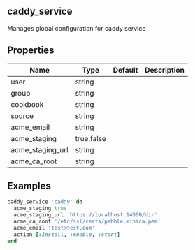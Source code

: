 ## caddy_service

Manages global configuration for caddy service

## Properties

|Name   |Type       |Default             |Description                        |
|-------|-----------|--------------------|-----------------------------------|
|user|string|
|group|string|
|cookbook|string|
|source|string|
|acme_email|string|
|acme_staging|true,false|
|acme_staging_url|string|
|acme_ca_root|string|

## Examples

```ruby
caddy_service 'caddy' do
  acme_staging true
  acme_staging_url 'https://localhost:14000/dir'
  acme_ca_root '/etc/ssl/certs/pebble.minica.pem'
  acme_email 'test@test.com'
  action [:install, :enable, :start]
end
```
